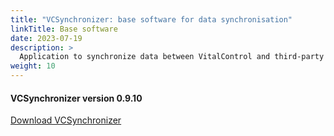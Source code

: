 ```yaml
---
title: "VCSynchronizer: base software for data synchronisation"
linkTitle: Base software
date: 2023-07-19
description: >
  Application to synchronize data between VitalControl and third-party applications.
weight: 10
---
```

#### VCSynchronizer version 0.9.10

<a href="/download/SetupVitalControlSynchronizer.exe" role="button" class="btn btn-primary btn-lg">Download VCSynchronizer</a>
